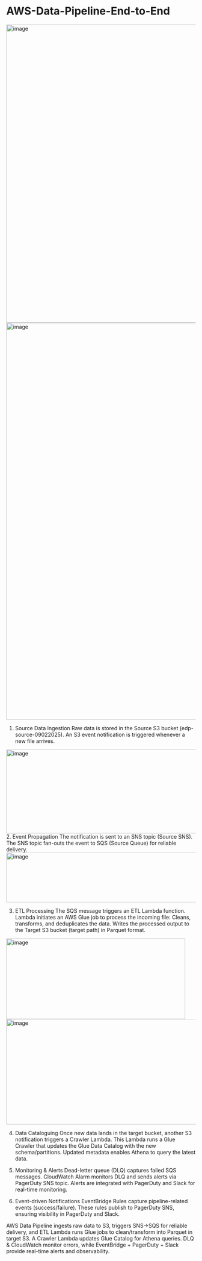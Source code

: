 # AWS-Data-Pipeline-End-to-End

[<img width="905" height="792" alt="image" src="https://github.com/user-attachments/assets/a045dbc0-1e18-41d4-ba84-3343f28d3311" />
](https://mail.google.com/mail/u/0?ui=2&ik=56901e0374&attid=0.1&permmsgid=msg-a:r5278225978106667764&th=1990d3c234613d7b&view=fimg&fur=ip&permmsgid=msg-a:r5278225978106667764&sz=s0-l75-ft&attbid=ANGjdJ-kuDXFYw9-T4dRM5r9sBzA04IoGtkLfAZqVM9ROa77MUtcZCHYuYlTZQbR5w48eZ16LWJ8z_FiVc6E4j-Y-qq0GwM33bXSz2iViN7rR0CNG2YTmdaC7gOME-Y&disp=emb&realattid=ii_mf3b955t0&zw)<img width="1560" height="1054" alt="image" src="https://github.com/user-attachments/assets/393b9e59-71b9-45af-a40c-169a0ec599b6" />


1. Source Data Ingestion
Raw data is stored in the Source S3 bucket (edp-source-09022025).
An S3 event notification is triggered whenever a new file arrives.
<img width="720" height="223" alt="image" src="https://github.com/user-attachments/assets/3811fe92-03e2-4715-a63d-c29788720df8" />
2. Event Propagation
The notification is sent to an SNS topic (Source SNS).
The SNS topic fan-outs the event to SQS (Source Queue) for reliable delivery.
<img width="552" height="132" alt="image" src="https://github.com/user-attachments/assets/bf1dbc26-c537-49a3-b0f8-eae71a9a8f50" />


3. ETL Processing
The SQS message triggers an ETL Lambda function.
Lambda initiates an AWS Glue job to process the incoming file:
Cleans, transforms, and deduplicates the data.
Writes the processed output to the Target S3 bucket (target path) in Parquet format.
<img width="476" height="214" alt="image" src="https://github.com/user-attachments/assets/e4a3be23-cdcc-443b-a5b3-7f5df8fbc918" />
<img width="709" height="280" alt="image" src="https://github.com/user-attachments/assets/ecf79330-ae73-4b96-84a8-085c466fa873" />



4. Data Cataloguing
Once new data lands in the target bucket, another S3 notification triggers a Crawler Lambda.
This Lambda runs a Glue Crawler that updates the Glue Data Catalog with the new schema/partitions.
Updated metadata enables Athena to query the latest data.


5. Monitoring & Alerts
Dead-letter queue (DLQ) captures failed SQS messages.
CloudWatch Alarm monitors DLQ and sends alerts via PagerDuty SNS topic.
Alerts are integrated with PagerDuty and Slack for real-time monitoring.


6. Event-driven Notifications
EventBridge Rules capture pipeline-related events (success/failure).
These rules publish to PagerDuty SNS, ensuring visibility in PagerDuty and Slack.

AWS Data Pipeline ingests raw data to S3, triggers SNS→SQS for reliable delivery, and ETL Lambda runs Glue jobs to clean/transform into Parquet in target S3. A Crawler Lambda updates Glue Catalog for Athena queries. DLQ &amp; CloudWatch monitor errors, while EventBridge + PagerDuty + Slack provide real-time alerts and observability.
